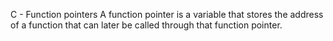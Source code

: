 C - Function pointers
A function pointer is a variable that stores the address of a function that can later be called through that function pointer.
